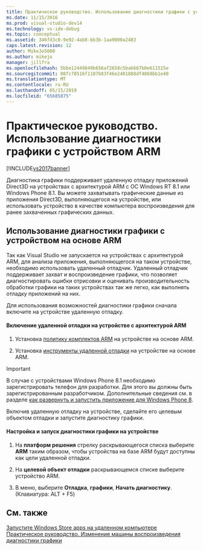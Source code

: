 ```yaml
---
title: Практическое руководство. Использование диагностики графики с устройством ARM | Документация Майкрософт
ms.date: 11/15/2016
ms.prod: visual-studio-dev14
ms.technology: vs-ide-debug
ms.topic: conceptual
ms.assetid: 346fd3c0-9e92-4ab8-bb3b-1aa9000a2483
caps.latest.revision: 12
author: MikeJo5000
ms.author: mikejo
manager: jillfra
ms.openlocfilehash: 5bbe12449849b656af2658c5bab667b0e611515e
ms.sourcegitcommit: 08fc78516f1107b83f46e2401888df4868bb1e40
ms.translationtype: MT
ms.contentlocale: ru-RU
ms.lasthandoff: 05/15/2019
ms.locfileid: "65685875"
---
```

# <a name="how-to-use-graphics-diagnostics-with-an-arm-device"></a>Практическое руководство. Использование диагностики графики с устройством ARM
[!INCLUDE[vs2017banner](../includes/vs2017banner.md)]

Диагностика графики поддерживает удаленную отладку приложений Direct3D на устройствах с архитектурой ARM с ОС Windows RT 8.1 или Windows Phone 8.1. Вы можете захватывать графические данные из приложения Direct3D, выполняющегося на устройстве, или использовать устройство в качестве компьютера воспроизведения для ранее захваченных графических данных.  
  
## <a name="using-graphics-diagnostics-with-an-arm-based-device"></a>Использование диагностики графики с устройством на основе ARM  
 Так как Visual Studio не запускается на устройствах с архитектурой ARM, для анализа приложения, выполняющегося на таком устройстве, необходимо использовать удаленный отладчик. Удаленный отладчик поддерживает захват и воспроизведение графики, что позволяет диагностировать ошибки отрисовки и оценивать производительность обработки графики на таких устройствах так же легко, как выполнять отладку приложений на них.  
  
 Для использования возможностей диагностики графики сначала включите на устройстве удаленную отладку.  
  
#### <a name="to-enable-remote-debugging-on-your-arm-based-device"></a>Включение удаленной отладки на устройстве с архитектурой ARM  
  
1. Установка [политику комплектов ARM](https://msdn.microsoft.com/windows/desktop/dn469188) на устройстве на основе ARM.  
  
2. Установка [инструменты удаленной отладки](https://my.visualstudio.com/Downloads?q=remote%20tools%20visual%20studio%202015) на устройстве на основе ARM.  
  
> [!IMPORTANT]
> В случае с устройствами Windows Phone 8.1 необходимо зарегистрировать телефон для разработки. Для этого вы должны быть зарегистрированным разработчиком. Дополнительные сведения см. в разделе [как развернуть и запустить приложение для Windows Phone 8](https://msdn.microsoft.com/library/windowsphone/develop/ff402565.aspx).  
  
 Включив удаленную отладку на устройстве, сделайте его целевым объектом отладки и запустите диагностику графики.  
  
#### <a name="to-configure-and-start-graphics-diagnostics-on-your-device"></a>Настройка и запуск диагностики графики на устройстве  
  
1. На **платформ решения** стрелку раскрывающегося списка выберите **ARM** таким образом, чтобы устройства на базе ARM будут доступны как цели удаленной отладки.  
  
2. На **целевой объект отладки** раскрывающемся списке выберите устройство ARM.  
  
3. В меню, выберите **Отладка**, **графики**, **Начать диагностику**. (Клавиатура: ALT + F5)  
  
## <a name="see-also"></a>См. также  
 [Запустите Windows Store apps на удаленном компьютере](../debugger/run-windows-store-apps-on-a-remote-machine.md)   
 [Практическое руководство. Изменение машины воспроизведения диагностики графики](../debugger/how-to-change-the-graphics-diagnostics-playback-machine.md)
